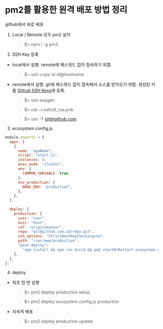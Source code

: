 # pm2를 활용한 원격 배포 방법 정리

github에서 바로 배포

1. Local / Remote 모두 pm2 설치

   > \$> npm i -g pm2

2. SSH Key 등록

- local에서 실행. remote에 패스워드 없이 접속하기 위함.

  > \$> ssh-copy-id id@hostname

- remote에서 실행. git에 패스워드 없이 접속해서 소스를 받아오기 위함. 생성된 키를 [Github SSH Keys](https://github.com/settings/keys)에 등록.

  > \$> ssh-keygen

  > \$> cat ~/.ssh/id_rsa.pub

  > \$> ssh -T git@github.com

3. ecosystem.config.js

```javascript
module.exports = {
  apps: [
    {
      name: "appName",
      script: "start.js",
      instances: 0,
      exec_mode: "cluster",
      env: {
        COMMON_VARIABLE: true,
      },
      env_production: {
        NODE_ENV: "production",
      },
    },
  ],

  deploy: {
    production: {
      user: "user",
      host: "host",
      ref: "origin/master",
      repo: "git@github.com:id/repo.git",
      ssh_options: "StrictHostKeyChecking=no",
      path: "/var/www/production",
      "post-deploy":
        "npm install && npm run build && pm2 startOrRestart ecosystem.config.js --env production",
    },
  },
};
```

4. deploy

- 최초 한 번 실행

  > \$> pm2 deploy production setup

  > \$> pm2 deploy ecosystem.config.js production

- 지속적 배포
  > \$> pm2 deploy production update
